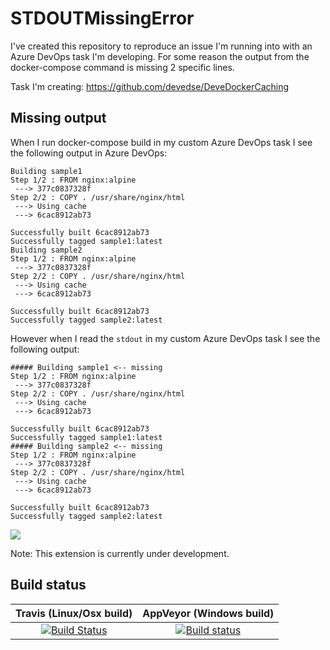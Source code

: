 # STDOUTMissingError

I've created this repository to reproduce an issue I'm running into with an Azure DevOps task I'm developing. For some reason the output from the docker-compose command is missing 2 specific lines.

Task I'm creating:
https://github.com/devedse/DeveDockerCaching

## Missing output

When I run docker-compose build in my custom Azure DevOps task I see the following output in Azure DevOps:

```
Building sample1
Step 1/2 : FROM nginx:alpine
 ---> 377c0837328f
Step 2/2 : COPY . /usr/share/nginx/html
 ---> Using cache
 ---> 6cac8912ab73

Successfully built 6cac8912ab73
Successfully tagged sample1:latest
Building sample2
Step 1/2 : FROM nginx:alpine
 ---> 377c0837328f
Step 2/2 : COPY . /usr/share/nginx/html
 ---> Using cache
 ---> 6cac8912ab73

Successfully built 6cac8912ab73
Successfully tagged sample2:latest
```

However when I read the `stdout` in my custom Azure DevOps task I see the following output:

```
##### Building sample1 <-- missing
Step 1/2 : FROM nginx:alpine
 ---> 377c0837328f
Step 2/2 : COPY . /usr/share/nginx/html
 ---> Using cache
 ---> 6cac8912ab73

Successfully built 6cac8912ab73
Successfully tagged sample1:latest
##### Building sample2 <-- missing
Step 1/2 : FROM nginx:alpine
 ---> 377c0837328f
Step 2/2 : COPY . /usr/share/nginx/html
 ---> Using cache
 ---> 6cac8912ab73

Successfully built 6cac8912ab73
Successfully tagged sample2:latest
```

![](src/DeveDockerCaching.png)

Note: This extension is currently under development.

## Build status

| Travis (Linux/Osx build) | AppVeyor (Windows build) |
|:------------------------:|:------------------------:|
| [![Build Status](https://travis-ci.org/devedse/DeveDockerCaching.svg?branch=master)](https://travis-ci.org/devedse/DeveDockerCaching) | [![Build status](https://ci.appveyor.com/api/projects/status/nirya7203ltfb8gn?svg=true)](https://ci.appveyor.com/project/devedse/devedockercaching) |